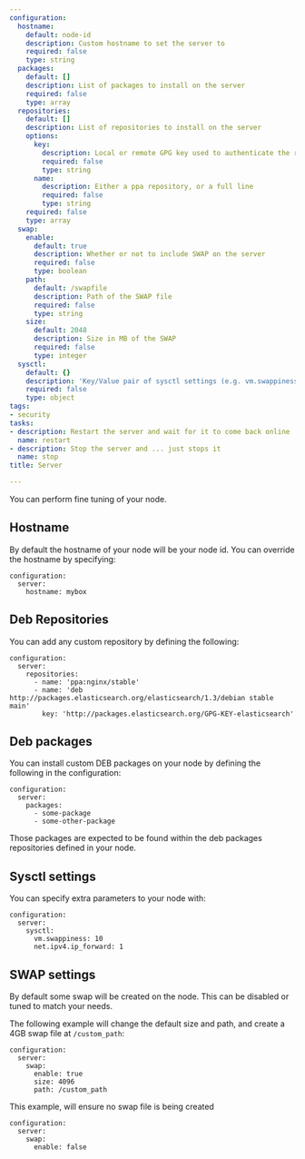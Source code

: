 ```yaml
---
configuration:
  hostname:
    default: node-id
    description: Custom hostname to set the server to
    required: false
    type: string
  packages:
    default: []
    description: List of packages to install on the server
    required: false
    type: array
  repositories:
    default: []
    description: List of repositories to install on the server
    options:
      key:
        description: Local or remote GPG key used to authenticate the repository
        required: false
        type: string
      name:
        description: Either a ppa repository, or a full line
        required: false
        type: string
    required: false
    type: array
  swap:
    enable:
      default: true
      description: Whether or not to include SWAP on the server
      required: false
      type: boolean
    path:
      default: /swapfile
      description: Path of the SWAP file
      required: false
      type: string
    size:
      default: 2048
      description: Size in MB of the SWAP
      required: false
      type: integer
  sysctl:
    default: {}
    description: 'Key/Value pair of sysctl settings (e.g. vm.swappiness: 1)'
    required: false
    type: object
tags:
- security
tasks:
- description: Restart the server and wait for it to come back online
  name: restart
- description: Stop the server and ... just stops it
  name: stop
title: Server

---
```

You can perform fine tuning of your node.

## Hostname

By default the hostname of your node will be your node id. You can override the hostname by specifying:
    
```example
configuration:
  server:
    hostname: mybox
```

## Deb Repositories

You can add any custom repository by defining the following:

```example
configuration:
  server:
    repositories:
      - name: 'ppa:nginx/stable'
      - name: 'deb http://packages.elasticsearch.org/elasticsearch/1.3/debian stable main'
        key: 'http://packages.elasticsearch.org/GPG-KEY-elasticsearch'
```

## Deb packages

You can install custom DEB packages on your node by defining the following in the configuration:

```example
configuration:
  server:
    packages:
      - some-package
      - some-other-package
```

Those packages are expected to be found within the deb packages repositories defined in your node.

## Sysctl settings

You can specify extra parameters to your node with:

```example
configuration:
  server:
    sysctl:
      vm.swappiness: 10
      net.ipv4.ip_forward: 1
```

## SWAP settings

By default some swap will be created on the node. This can be disabled or tuned to match your needs.

The following example will change the default size and path, and create a 4GB swap file at `/custom_path`:

```example
configuration:
  server:
    swap:
      enable: true
      size: 4096
      path: /custom_path
```

This example, will ensure no swap file is being created

```example
configuration:
  server:
    swap:
      enable: false
```